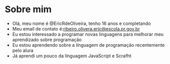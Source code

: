# Sobre mim
- Olá, meu nome é @EricRdeOliveira, tenho 16 anos e completando 
- Meu email de contato é:ribeiro.olivera.eric@escola.pr.gov.br
- Eu estou interessado a programar novas linguagens para melhorar meu aprendizado sobre programação
- Eu estou aprendendo sobre a línguagem de programação recentemente pelo alura
- Já aprendi um pouco da línguagem JavaScript e Scrafht
